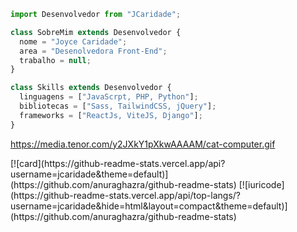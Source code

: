 <div>
  
```javascript
import Desenvolvedor from "JCaridade";

class SobreMim extends Desenvolvedor {
  nome = "Joyce Caridade";
  area = "Desenolvedora Front-End";
  trabalho = null; 
}

class Skills extends Desenvolvedor {
  linguagens = ["JavaScrpt, PHP, Python"];
  bibliotecas = ["Sass, TailwindCSS, jQuery"];
  frameworks = ["ReactJs, ViteJS, Django"];
}
```

https://media.tenor.com/y2JXkY1pXkwAAAAM/cat-computer.gif

</div>

<div class="stats" style="display: flex">
[![card](https://github-readme-stats.vercel.app/api?username=jcaridade&theme=default)](https://github.com/anuraghazra/github-readme-stats)
[![iuricode](https://github-readme-stats.vercel.app/api/top-langs/?username=jcaridade&hide=html&layout=compact&theme=default)](https://github.com/anuraghazra/github-readme-stats)
</div>
